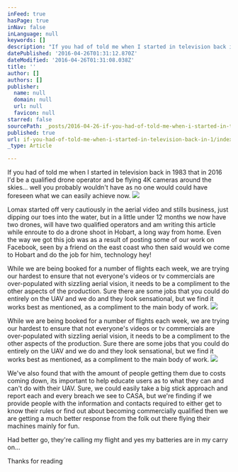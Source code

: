 ```yaml
---
inFeed: true
hasPage: true
inNav: false
inLanguage: null
keywords: []
description: "If you had of told me when I started in television back in 1983 that in 2016 I'd be a qualified drone operator and be flying 4K cameras around the skies... well you probably wouldn't have as no one would could have foreseen what we can easily achieve now."
datePublished: '2016-04-26T01:31:12.870Z'
dateModified: '2016-04-26T01:31:08.038Z'
title: ''
author: []
authors: []
publisher:
  name: null
  domain: null
  url: null
  favicon: null
starred: false
sourcePath: _posts/2016-04-26-if-you-had-of-told-me-when-i-started-in-television-back-in-1.md
published: true
url: if-you-had-of-told-me-when-i-started-in-television-back-in-1/index.html
_type: Article

---
```

If you had of told me when I started in television back in 1983 that in 2016 I'd be a qualified drone operator and be flying 4K cameras around the skies... well you probably wouldn't have as no one would could have foreseen what we can easily achieve now.
![](https://the-grid-user-content.s3-us-west-2.amazonaws.com/246e74a4-6d3b-4fee-b834-a88b212a122c.jpg)

Lomax started off very cautiously in the aerial video and stills business, just dipping our toes into the water, but in a little under 12 months we now have two drones, will have two qualified operators and am writing this article while enroute to do a drone shoot in Hobart, a long way from home. Even the way we got this job was as a result of posting some of our work on Facebook, seen by a friend on the east coast who then said would we come to Hobart and do the job for him, technology hey!

While we are being booked for a number of flights each week, we are trying our hardest to ensure that not everyone's videos or tv commercials are over-populated with sizzling aerial vision, it needs to be a compliment to the other aspects of the production. Sure there are some jobs that you could do entirely on the UAV and we do and they look sensational, but we find it works best as mentioned, as a compliment to the main body of work.
![](https://the-grid-user-content.s3-us-west-2.amazonaws.com/aa41be39-513f-4cde-ba57-fbfc4f04e095.jpg)

While we are being booked for a number of flights each week, we are trying our hardest to ensure that not everyone's videos or tv commercials are over-populated with sizzling aerial vision, it needs to be a compliment to the other aspects of the production. Sure there are some jobs that you could do entirely on the UAV and we do and they look sensational, but we find it works best as mentioned, as a compliment to the main body of work.
![](https://the-grid-user-content.s3-us-west-2.amazonaws.com/cc3ecbef-8510-4445-ac0b-d6acad297f20.jpg)

We've also found that with the amount of people getting them due to costs coming down, its important to help educate users as to what they can and can't do with their UAV.  Sure, we could easily take a big stick approach and report each and every breach we see to CASA, but we're finding if we provide people with the information and contacts required to either get to know their rules or find out about becoming commercially qualified then we are getting a much better response from the folk out there flying their machines mainly for fun.

Had better go, they're calling my flight and yes my batteries are in my carry on...

Thanks for reading